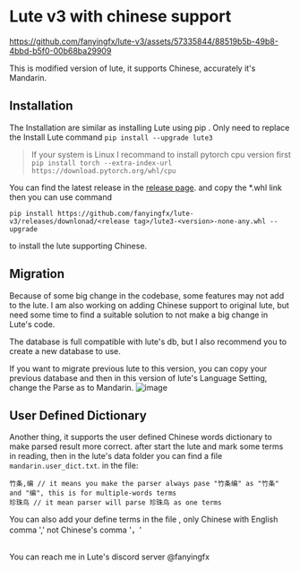 # Lute v3 with chinese support



https://github.com/fanyingfx/lute-v3/assets/57335844/88519b5b-49b8-4bbd-b5f0-00b68ba29909



This is modified version of lute, it supports Chinese, accurately it's Mandarin.

## Installation
The Installation are similar as installing Lute using pip . Only need to replace the Install Lute command 
`pip install --upgrade lute3`
> If your system is Linux I recommand to install pytorch cpu version first `pip install torch --extra-index-url https://download.pytorch.org/whl/cpu`

You can find the latest release in the [release page](https://github.com/fanyingfx/lute-v3/releases).
and copy the *.whl link then you can use command 

```
pip install https://github.com/fanyingfx/lute-v3/releases/downlonad/<release tag>/lute3-<version>-none-any.whl --upgrade
```
to install the lute supporting Chinese.

## Migration
Because of some big change in the codebase, some features may not add to the lute.
I am also working on adding Chinese support to original lute, but need some time to find a suitable solution to not make a big change in Lute's code.

The database is full compatible with lute's db, but I also recommend you to create a new database to use.

If you want to migrate previous lute to this version, you can copy your previous database and then in this version of lute's Language Setting,
change the Parse as to Mandarin.
![image](https://github.com/fanyingfx/lute-v3/assets/57335844/7ce900cb-fd09-4962-9214-37c45762ae41)

## User Defined Dictionary
Another thing, it supports the user defined Chinese words dictionary to make parsed result more correct.
after start the lute and mark some terms in reading, then in the lute's data folder you can find a file `mandarin.user_dict.txt`.
in the file: 
```
竹条,编 // it means you make the parser always pase "竹条编" as "竹条" and "编", this is for multiple-words terms
珍珠鸟 // it mean parser will parse 珍珠鸟 as one terms
```
You can also add your define terms in the file , only Chinese  with English comma ',' not Chinese's comma '，'



## 
You can reach me in Lute's discord server @fanyingfx

